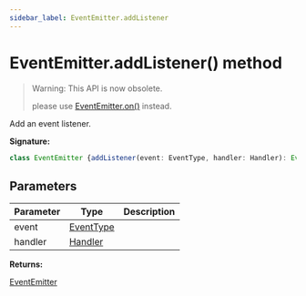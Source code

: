 ```yaml
---
sidebar_label: EventEmitter.addListener
---
```

# EventEmitter.addListener() method

> Warning: This API is now obsolete.
> 
> please use [EventEmitter.on()](./puppeteer.eventemitter.on.md) instead.
> 

Add an event listener.

**Signature:**

```typescript
class EventEmitter {addListener(event: EventType, handler: Handler): EventEmitter;}
```

## Parameters

|  Parameter | Type | Description |
|  --- | --- | --- |
|  event | [EventType](./puppeteer.eventtype.md) |  |
|  handler | [Handler](./puppeteer.handler.md) |  |

**Returns:**

[EventEmitter](./puppeteer.eventemitter.md)


